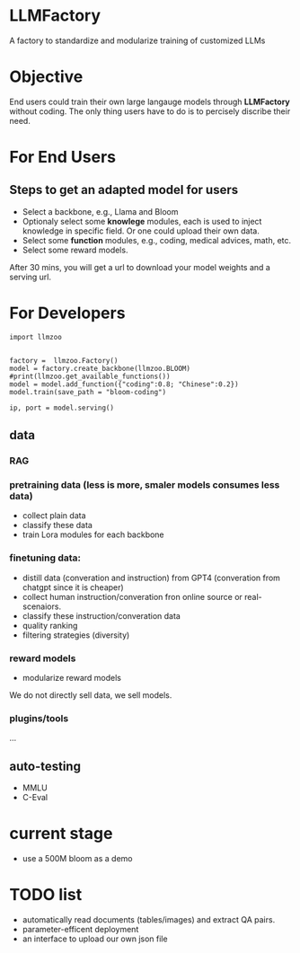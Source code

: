 # LLMFactory
A factory to standardize and modularize  training of customized LLMs

# Objective
End users could train their own large langauge models through **LLMFactory** without coding. The only thing users have to do is  to  percisely discribe  their need.
 
# For End Users

## Steps to get an adapted model for users
- Select a backbone, e.g., Llama and Bloom
- Optionaly select some **knowlege** modules, each is used to inject knowledge in specific field. Or one could upload their own data.
- Select some **function** modules, e.g., coding, medical advices, math, etc.
- Select some reward models.

After 30 mins, you will get a url to download your model weights and a serving url.

# For Developers

```
import llmzoo


factory =  llmzoo.Factory()
model = factory.create_backbone(llmzoo.BLOOM)
#print(llmzoo.get_available_functions())
model = model.add_function({"coding":0.8; "Chinese":0.2})
model.train(save_path = "bloom-coding")

ip, port = model.serving()

```
## data


### RAG

### pretraining data (less is more, smaler models consumes less data)

- collect plain data
- classify these data
- train Lora modules for each backbone

### finetuning data:
- distill data (converation and instruction) from GPT4 (converation from chatgpt since it is cheaper)
- collect human instruction/converation fron online source or real-scenaiors.
- classify these instruction/converation data
- quality ranking
- filtering strategies (diversity)

### reward models
- modularize reward models

We do not directly sell data, we sell models.

### plugins/tools

…

## auto-testing
- MMLU
- C-Eval


# current stage
- use a 500M bloom as a demo

# TODO list

- automatically read documents (tables/images) and extract QA pairs.
- parameter-efficent deployment
- an interface to upload our own json file
